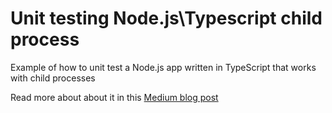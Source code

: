 # Unit testing Node.js\Typescript child process

Example of how to unit test a Node.js app written in TypeScript that works with child processes

Read more about about it in this [Medium blog post](https://tzafrirben.medium.com/unit-testing-child-process-in-a-node-js-typescript-be6dd742012d)
